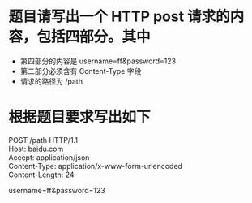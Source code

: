 # 题目请写出一个 HTTP post 请求的内容，包括四部分。其中
* 第四部分的内容是 username=ff&password=123
* 第二部分必须含有 Content-Type 字段
* 请求的路径为 /path

# 根据题目要求写出如下
POST /path HTTP/1.1  
Host: baidu.com  
Accept: application/json  
Content-Type: application/x-www-form-urlencoded  
Content-Length: 24  
     
username=ff&password=123     